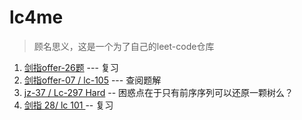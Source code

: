 # lc4me

> 顾名思义，这是一个为了自己的leet-code仓库

1. [剑指offer-26题](https://leetcode-cn.com/problems/shu-de-zi-jie-gou-lcof/) --- 复习
2. [剑指offer-07 / lc-105](https://leetcode-cn.com/problems/zhong-jian-er-cha-shu-lcof/) --- 查阅题解
3. [jz-37 / Lc-297 Hard](https://leetcode-cn.com/problems/serialize-and-deserialize-binary-tree/) -- 困惑点在于只有前序序列可以还原一颗树么？
4. [剑指 28/ lc 101 ](https://leetcode-cn.com/problems/dui-cheng-de-er-cha-shu-lcof/) -- 复习
